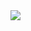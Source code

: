 <!-- ### Hi there 👋-->

<!--
**AaryadevChandra/AaryadevChandra** is a ✨ _special_ ✨ repository because its `README.md` (this file) appears on your GitHub profile.

Here are some ideas to get you started:

- 🔭 I’m currently working on ...
- 🌱 I’m currently learning ...
- 👯 I’m looking to collaborate on ...
- 🤔 I’m looking for help with ...
- 💬 Ask me about ...
- 📫 How to reach me: ...
- 😄 Pronouns: ...
- ⚡ Fun fact: ...
-->
<img align="center" src="https://github-readme-stats.vercel.app/api?username=AaryadevChandra&&show_icons=true&&theme=radical" />
<a href = "https://AaryadevChandra/api/top-langs/?username=AaryadevChandra" /> 

